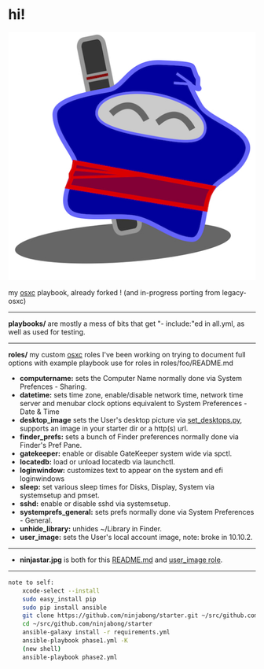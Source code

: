 hi!
===

![ninjabong](ninjastar.jpg "ninjabong")

my [osxc](http://osxc.github.io) playbook, already forked ! (and in-progress porting from legacy-osxc)

----------

**playbooks/** are mostly a mess of bits that get "- include:"ed in all.yml, as well as used for testing.

----------

**roles/** my custom [osxc](http://osxc.github.io) roles
I've been working on trying to document full options with example playbook use for roles in roles/foo/README.md

-   **computername:** sets the Computer Name normally done via System Prefences \- Sharing.
-   **datetime:** sets time zone, enable/disable network time, network time server and menubar clock options equivalent to System Preferences - Date & Time
-   **desktop\_image** sets the User's desktop picture via [set_desktops.py](https://github.com/grahamgilbert/macscripts/set_desktops/set_desktops.py), supports an image in your starter dir or a http(s) url.
-   **finder\_prefs:** sets a bunch of Finder preferences normally done via Finder's Pref Pane.
-   **gatekeeper:** enable or disable GateKeeper system wide via spctl.
-   **locatedb:** load or unload locatedb via launchctl.
-   **loginwindow:** customizes text to appear on the system and efi loginwindows
-   **sleep:** set various sleep times for Disks, Display, System via systemsetup and pmset.
-   **sshd:** enable or disable sshd via systemsetup.
-   **systemprefs\_general:** sets prefs normally done via System Preferences \- General.
-   **unhide\_library:** unhides ~/Library in Finder.
-   **user\_image:** sets the User's local account image, note: broke in 10.10.2.

----------

-   **ninjastar.jpg** is both for this [README.md](README.md) and [user_image role](https://github.com/ninjabong/starter/tree/master/roles/user_image/).

----------
```bash
note to self:
	xcode-select --install
	sudo easy_install pip
	sudo pip install ansible
	git clone https://github.com/ninjabong/starter.git ~/src/github.com/ninjabong/starter
	cd ~/src/github.com/ninjabong/starter
	ansible-galaxy install -r requirements.yml
	ansible-playbook phase1.yml -K
	(new shell)
	ansible-playbook phase2.yml
```